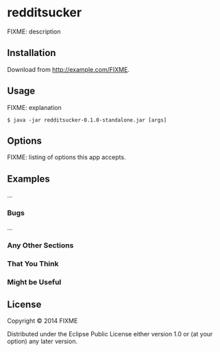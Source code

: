 # redditsucker

FIXME: description

## Installation

Download from http://example.com/FIXME.

## Usage

FIXME: explanation

    $ java -jar redditsucker-0.1.0-standalone.jar [args]

## Options

FIXME: listing of options this app accepts.

## Examples

...

### Bugs

...

### Any Other Sections
### That You Think
### Might be Useful

## License

Copyright © 2014 FIXME

Distributed under the Eclipse Public License either version 1.0 or (at
your option) any later version.

